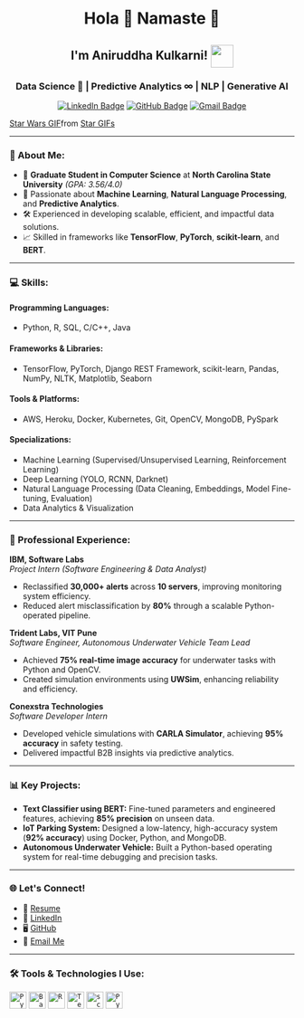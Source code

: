<h1 align="center">Hola 👋 Namaste 🙏</h1>
<h2 align="center">I'm Aniruddha Kulkarni! <img align="center" src="https://66.media.tumblr.com/9e3cc0dc120a12857d45c1c805c3d125/tumblr_mfbfb2tnCO1rfjowdo1_500.gif" width="40"> </h2>
<h3 align='center'> Data Science 🔬 | Predictive Analytics ∞ | NLP | Generative AI</h3>

<p align="center">
  <a href="https://www.linkedin.com/in/aniruddhark/"><img src="https://img.shields.io/badge/LinkedIn-0077B5?style=for-the-badge&logo=linkedin&logoColor=white" alt="LinkedIn Badge"></a>
  <a href="https://github.com/akulka404/"><img src="https://img.shields.io/badge/GitHub-100000?style=for-the-badge&logo=github&logoColor=white" alt="GitHub Badge"></a>
  <a href="mailto:aniruddha.k1911@gmail.com"><img src="https://img.shields.io/badge/Gmail-D14836?style=for-the-badge&logo=gmail&logoColor=white" alt="Gmail Badge"></a>
</p>

<div class="tenor-gif-embed" data-postid="10571657" data-share-method="host" data-aspect-ratio="2.08333" data-width="100%"><a href="https://tenor.com/view/star-wars-the-last-jedi-gif-10571657">Star Wars GIF</a>from <a href="https://tenor.com/search/star-gifs">Star GIFs</a></div> <script type="text/javascript" async src="https://tenor.com/embed.js"></script>

---

### 🚀 About Me:
- 🌟 **Graduate Student in Computer Science** at **North Carolina State University** *(GPA: 3.56/4.0)*  
- 🔧 Passionate about **Machine Learning**, **Natural Language Processing**, and **Predictive Analytics**.  
- 🛠️ Experienced in developing scalable, efficient, and impactful data solutions.  
- 📈 Skilled in frameworks like **TensorFlow**, **PyTorch**, **scikit-learn**, and **BERT**.

---

### 💻 Skills:
#### **Programming Languages:**
- Python, R, SQL, C/C++, Java

#### **Frameworks & Libraries:**
- TensorFlow, PyTorch, Django REST Framework, scikit-learn, Pandas, NumPy, NLTK, Matplotlib, Seaborn

#### **Tools & Platforms:**
- AWS, Heroku, Docker, Kubernetes, Git, OpenCV, MongoDB, PySpark

#### **Specializations:**
- Machine Learning (Supervised/Unsupervised Learning, Reinforcement Learning)
- Deep Learning (YOLO, RCNN, Darknet)
- Natural Language Processing (Data Cleaning, Embeddings, Model Fine-tuning, Evaluation)
- Data Analytics & Visualization

---

### 🏢 Professional Experience:
**IBM, Software Labs**  
*Project Intern (Software Engineering & Data Analyst)*  
- Reclassified **30,000+ alerts** across **10 servers**, improving monitoring system efficiency.  
- Reduced alert misclassification by **80%** through a scalable Python-operated pipeline.  

**Trident Labs, VIT Pune**  
*Software Engineer, Autonomous Underwater Vehicle Team Lead*  
- Achieved **75% real-time image accuracy** for underwater tasks with Python and OpenCV.  
- Created simulation environments using **UWSim**, enhancing reliability and efficiency.  

**Conexstra Technologies**  
*Software Developer Intern*  
- Developed vehicle simulations with **CARLA Simulator**, achieving **95% accuracy** in safety testing.  
- Delivered impactful B2B insights via predictive analytics.

---

### 📊 Key Projects:
- **Text Classifier using BERT:** Fine-tuned parameters and engineered features, achieving **85% precision** on unseen data.  
- **IoT Parking System:** Designed a low-latency, high-accuracy system (**92% accuracy**) using Docker, Python, and MongoDB.  
- **Autonomous Underwater Vehicle:** Built a Python-based operating system for real-time debugging and precision tasks.

---

### 🌐 Let's Connect!
- 💼 [Resume](https://github.com/trident-labs-auv)
- 🔗 [LinkedIn](https://www.linkedin.com/in/aniruddhark/)
- 🖥️ [GitHub](https://github.com/akulka404)
- 📧 [Email Me](mailto:aniruddha.k1911@gmail.com)

---

### 🛠️ Tools & Technologies I Use:
<code><img height="30" src="https://www.python.org/static/community_logos/python-logo-generic.svg" alt="Python"></code>
<code><img height="30" src="https://upload.wikimedia.org/wikipedia/commons/4/4b/Bash_Logo_Colored.svg" alt="Bash"></code>
<code><img height="30" src="https://www.r-project.org/logo/Rlogo.svg" alt="R"></code>
<code><img height="30" src="https://upload.wikimedia.org/wikipedia/commons/3/37/TensorFlow_logo.svg" alt="TensorFlow"></code>
<code><img height="30" src="https://upload.wikimedia.org/wikipedia/commons/a/ab/Logo-Scikit-learn.svg" alt="scikit-learn"></code>
<code><img height="30" src="https://upload.wikimedia.org/wikipedia/commons/1/10/PyTorch_logo_icon.svg" alt="PyTorch"></code>

